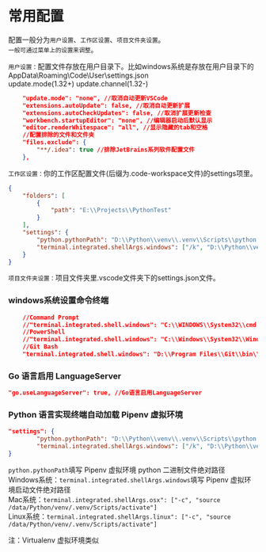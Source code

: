# 常用配置

配置一般分为`用户设置`、`工作区设置`、`项目文件夹设置`。  
`一般可通过菜单上的设置来调整`。 

`用户设置：`配置文件存放在用户目录下。比如windows系统是存放在用户目录下的AppData\Roaming\Code\User\settings.json  
update.mode(1.32+) update.channel(1.32-)  
```json
    "update.mode": "none", //取消自动更新VSCode
    "extensions.autoUpdate": false, //取消自动更新扩展
    "extensions.autoCheckUpdates": false, //取消扩展更新检查
    "workbench.startupEditor": "none", //编辑器启动后默认显示
    "editor.renderWhitespace": "all", //显示隐藏的tab和空格
    //配置排除的文件和文件夹
    "files.exclude": {
        "**/.idea": true //排除JetBrains系列软件配置文件
    },
```

`工作区设置：`你的工作区配置文件(后缀为.code-workspace文件)的settings项里。
```json
{
	"folders": [
		{
			"path": "E:\\Projects\\PythonTest"
		}
	],
	"settings": {
		"python.pythonPath": "D:\\Python\\venv\\.venv\\Scripts\\python.exe",
		"terminal.integrated.shellArgs.windows": ["/k", "D:\\Python\\venv\\.venv\\Scripts\\activate.bat"]
	}
}
```

`项目文件夹设置：`项目文件夹里.vscode文件夹下的settings.json文件。

### windows系统设置命令终端

```json
    //Command Prompt
    //"terminal.integrated.shell.windows": "C:\\WINDOWS\\System32\\cmd.exe",
    //PowerShell
    //"terminal.integrated.shell.windows": "C:\\Windows\\System32\\WindowsPowerShell\\v1.0\\powershell.exe",
    //Git Bash
    "terminal.integrated.shell.windows": "D:\\Program Files\\Git\\bin\\bash.exe",
```

### Go 语言启用 LanguageServer

```json
"go.useLanguageServer": true, //Go语言启用LanguageServer
```

### Python 语言实现终端自动加载 Pipenv 虚拟环境

```json
"settings": {
		"python.pythonPath": "D:\\Python\\venv\\.venv\\Scripts\\python.exe",
		"terminal.integrated.shellArgs.windows": ["/k", "D:\\Python\\venv\\.venv\\Scripts\\activate.bat"]
}
```
`python.pythonPath`填写 Pipenv 虚拟环境 python 二进制文件绝对路径  
Windows系统：`terminal.integrated.shellArgs.windows`填写 Pipenv 虚拟环境启动文件绝对路径  
Mac系统：`terminal.integrated.shellArgs.osx": ["-c", "source /data/Python/venv/.venv/Scripts/activate"]`  
Linux系统：`terminal.integrated.shellArgs.linux": ["-c", "source /data/Python/venv/.venv/Scripts/activate"]`  
  
注：Virtualenv 虚拟环境类似
